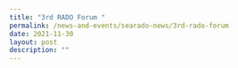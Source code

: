 ```yaml
---
title: "3rd RADO Forum "
permalink: /news-and-events/searado-news/3rd-rado-forum
date: 2021-11-30
layout: post
description: ""
---
```

